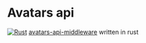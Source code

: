 # Avatars api
[![Rust](https://github.com/milad00ahmadi/adorable/actions/workflows/rust.yml/badge.svg?branch=main)](https://github.com/milad00ahmadi/adorable/actions/workflows/rust.yml)
[avatars-api-middleware](https://github.com/itsthatguy/avatars-api-middleware)
written in rust